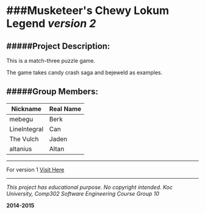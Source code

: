 ###Musketeer's Chewy Lokum Legend  *version 2*
=====================
 
 
 
#####Project Description:
-------

This is a match-three puzzle game.

The game takes candy crash saga and bejeweld as examples.
 
 
 
#####Group Members:
----------------

|Nickname | Real Name
|------|--------
|mebegu | Berk
|LineIntegral |  Can
|The Vulch | Jaden
|altanius | Altan
 
 
 
---------------

For version 1 [Visit Here](https://github.com/awesome-comp302/chewy-lokum-legend-v1)

---------------

*This project has educational purpose. No copyright intended.*
*Koc University, Comp302 Software Engineering Course*
*Group 10*
 
 
**2014-2015**
